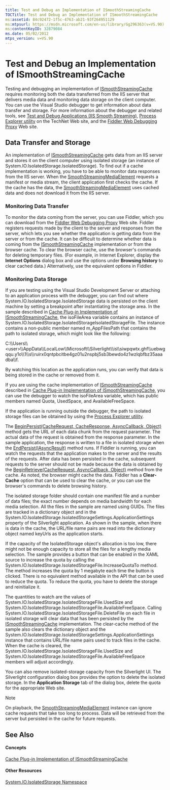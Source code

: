 ```yaml
---
title: Test and Debug an Implementation of ISmoothStreamingCache
TOCTitle: Test and Debug an Implementation of ISmoothStreamingCache
ms:assetid: 84c92472-1f5c-4763-ab21-93f264951129
ms:mtpsurl: https://msdn.microsoft.com/en-us/library/Gg296363(v=VS.90)
ms:contentKeyID: 32879084
ms.date: 05/02/2012
mtps_version: v=VS.90
---
```


# Test and Debug an Implementation of ISmoothStreamingCache

Testing and debugging an implementation of [ISmoothStreamingCache](ismoothstreamingcache-interface-microsoft-web-media-smoothstreaming_1.md) requires monitoring both the data transferred from the IIS server that delivers media data and monitoring data storage on the client computer. You can use the Visual Studio debugger to get information about data transfer and storage. For more information about the debugger and related tools, see [Test and Debug Applications (IIS Smooth Streaming)](test-and-debug-applications.md), [Process Explorer utility](http://go.microsoft.com/fwlink/?linkid=204774) on the TechNet Web site, and the [Fiddler Web Debugging Proxy](http://go.microsoft.com/fwlink/?linkid=154773&clcid=0x409) Web site.

## Data Transfer and Storage

An implementation of [ISmoothStreamingCache](ismoothstreamingcache-interface-microsoft-web-media-smoothstreaming_1.md) gets data from an IIS server and stores it on the client computer using isolated storage (an instance of System.IO.IsolatedStorage.IsolatedStorage). To find out if a cache implementation is working, you have to be able to monitor data responses from the IIS server. When the [SmoothStreamingMediaElement](smoothstreamingmediaelement-class-microsoft-web-media-smoothstreaming_1.md) requests a manifest or media stream, the client application first checks the cache. If the cache has the data, the [SmoothStreamingMediaElement](smoothstreamingmediaelement-class-microsoft-web-media-smoothstreaming_1.md) uses cached data and does not download it from the IIS server.

### Monitoring Data Transfer

To monitor the data coming from the server, you can use Fiddler, which you can download from the [Fiddler Web Debugging Proxy](http://go.microsoft.com/fwlink/?linkid=154773&clcid=0x409) Web site. Fiddler registers requests made by the client to the server and responses from the server, which lets you see whether the application is getting data from the server or from the cache. It can be difficult to determine whether data is coming from the [ISmoothStreamingCache](ismoothstreamingcache-interface-microsoft-web-media-smoothstreaming_1.md) implementation or from the browser cache. To clear the browser cache, use the browser's commands for deleting temporary files. (For example, in Internet Explorer, display the **Internet Options** dialog box and use the options under **Browsing history** to clear cached data.) Alternatively, use the equivalent options in Fiddler.

### Monitoring Data Storage

If you are testing using the Visual Studio Development Server or attaching to an application process with the debugger, you can find out where System.IO.IsolatedStorage.IsolatedStorage data is persisted on the client machine by setting a breakpoint after instantiating the storage area. In the sample described in [Cache Plug-in Implementation of ISmoothStreamingCache](cache-plug-in-implementation-of-ismoothstreamingcache_1.md), the isoFileArea variable contains an instance of System.IO.IsolatedStorage.IsolatedStorageIsolatedStorageFile. The instance contains a non-public member named m\_AppFilesPath that contains the path to isolated storage, which might look like the following:

C:\\\\Users\\\\\<user\>\\\\AppData\\\\LocalLow\\\\Microsoft\\\\Silverlight\\\\is\\\\siwpqwtx.ghf\\\\uebwgqqu.y1o\\\\1\\\\s\\\\ruirx0qntpbcitbe4gz01u2nspbj5sb3bewdo4z1wzlqbfbz35aaadba\\\\f.

By watching this location as the application runs, you can verify that data is being stored in the cache or removed from it.

If you are using the cache implementation of [ISmoothStreamingCache](ismoothstreamingcache-interface-microsoft-web-media-smoothstreaming_1.md) described in [Cache Plug-in Implementation of ISmoothStreamingCache](cache-plug-in-implementation-of-ismoothstreamingcache_1.md), you can use the debugger to watch the isoFileArea variable, which has public members named Quota, UsedSpace, and AvailableFreeSpace.

If the application is running outside the debugger, the path to isolated storage files can be obtained by using the [Process Explorer utility](http://technet.microsoft.com/en-us/sysinternals/bb896653.aspx).

The [BeginPersist(CacheRequest, CacheResponse, AsyncCallback, Object)](ismoothstreamingcache-beginpersist-method-microsoft-web-media-smoothstreaming_1.md) method gets the URL of each data chunk from the request parameter. The actual data of the request is obtained from the response parameter. In the sample application, the response is written to a file in isolated storage when the [EndPersist(IAsyncResult)](ismoothstreamingcache-endpersist-method-microsoft-web-media-smoothstreaming_1.md) method runs. If Fiddler is running, you can watch the requests that the application makes to the server and the results of the requests. After data has been persisted in the cache, subsequent requests to the server should not be made because the data is obtained by the [BeginRetrieve(CacheRequest, AsyncCallback, Object)](ismoothstreamingcache-beginretrieve-method-microsoft-web-media-smoothstreaming_1.md) method from the cache. As noted, the browser might cache the data. Fiddler has a **Clear-Cache** option that can be used to clear the cache, or you can use the browser's commands to delete browsing history.

The isolated storage folder should contain one manifest file and a number of data files; the exact number depends on media bandwidth for each media selection. All the files in the sample are named using GUIDs. The files are tracked in a dictionary object and in the System.IO.IsolatedStorage.IsolatedStorageSettings.ApplicationSettings property of the Silverlight application. As shown in the sample, when there is data in the cache, the URL/file name pairs are read into the dictionary object named keyUrls as the application starts.

If the capacity of the IsolatedStorage object's allocation is too low, there might not be enough capacity to store all the files for a lengthy media selection. The sample provides a button that can be enabled in the XAML source to increase the quota by calling the System.IO.IsolatedStorage.IsolatedStorageFile.IncreaseQuotaTo method. The method increases the quota by 1 megabyte each time the button is clicked. There is no equivalent method available in the API that can be used to reduce the quota. To reduce the quota, you have to delete the storage and reinitialize it.

The quantities to watch are the values of System.IO.IsolatedStorage.IsolatedStorageFile.UsedSize and System.IO.IsolatedStorage.IsolatedStorageFile.AvailableFreeSpace. Calling System.IO.IsolatedStorage.IsolatedStorageFile.DeleteFile on each file in isolated storage will clear data that has been persisted by the [ISmoothStreamingCache](ismoothstreamingcache-interface-microsoft-web-media-smoothstreaming_1.md) implementation. The clear-cache method of the sample also clears the dictionary object and the System.IO.IsolatedStorage.IsolatedStorageSettings.ApplicationSettings instance that contains URL/file name pairs used to track files in the cache. When the cache is cleared, the System.IO.IsolatedStorage.IsolatedStorageFile.UsedSize and System.IO.IsolatedStorage.IsolatedStorageFile.AvailableFreeSpace members will adjust accordingly.

You can also remove isolated-storage capacity from the Silverlight UI. The Silverlight configuration dialog box provides the option to delete the isolated storage. In the **Application Storage** tab of the dialog box, delete the quota for the appropriate Web site.


> [!NOTE]  
> On playback, the [SmoothStreamingMediaElement](smoothstreamingmediaelement-class-microsoft-web-media-smoothstreaming_1.md) instance can ignore cache requests that take too long to process. Data will be retrieved from the server but persisted in the cache for future requests.


## See Also

#### Concepts

[Cache Plug-in Implementation of ISmoothStreamingCache](cache-plug-in-implementation-of-ismoothstreamingcache_1.md)

#### Other Resources

[System.IO.IsolatedStorage Namespace](http://go.microsoft.com/fwlink/?linkid=204798)


